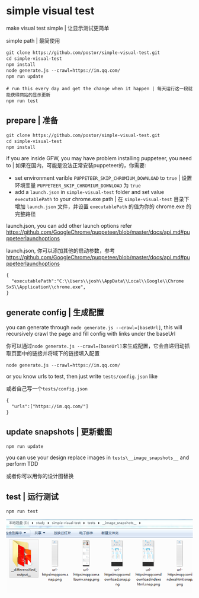 # simple visual test

make visual test simple | 让显示测试更简单

simple path | 最简使用

```
git clone https://github.com/postor/simple-visual-test.git
cd simple-visual-test
npm install
node generate.js --crawl=https://im.qq.com/
npm run update

# run this every day and get the change when it happen | 每天运行这一段就能获得网站的显示更新
npm run test
```


## prepare | 准备

```
git clone https://github.com/postor/simple-visual-test.git
cd simple-visual-test
npm install
```
if you are inside GFW, you may have problem installing puppeteer, you need to | 如果在国内，可能是没法正常安装puppeteer的，你需要:

- set environment varible  `PUPPETEER_SKIP_CHROMIUM_DOWNLOAD` to `true` | 设置环境变量 `PUPPETEER_SKIP_CHROMIUM_DOWNLOAD` 为 `true`
- add a `launch.json` in `simple-visual-test` folder and set value `executablePath` to your chrome.exe path | 在 `simple-visual-test` 目录下增加 `launch.json` 文件，并设置 `executablePath` 的值为你的 chrome.exe 的完整路径

launch.json, you can add other launch options refer https://github.com/GoogleChrome/puppeteer/blob/master/docs/api.md#puppeteerlaunchoptions 

launch.json, 你可以添加其他的启动参数，参考 https://github.com/GoogleChrome/puppeteer/blob/master/docs/api.md#puppeteerlaunchoptions 

```
{
  "executablePath":"C:\\Users\\josh\\AppData\\Local\\Google\\Chrome SxS\\Application\\chrome.exe",
}
```

## generate config | 生成配置

you can generate through `node generate.js --crawl=[baseUrl]`, this will recursively crawl the page and fill config with links under the baseUrl 

你可以通过`node generate.js --crawl=[baseUrl]`来生成配置，它会自递归动抓取页面中的链接并将域下的链接填入配置

```
node generate.js --crawl=https://im.qq.com/
```

or you know urls to test, then just write `tests/config.json` like

或者自己写一个`tests/config.json`

```
{
  "urls":["https://im.qq.com/"]
}
```

## update snapshots | 更新截图

```
npm run update
```

you can use your design replace images in `tests\__image_snapshots__` and perform TDD

或者你可以用你的设计图替换

## test | 运行测试

```
npm run test
```

![screenshot](./images/screenshot.png)